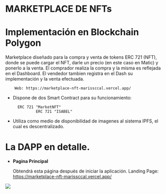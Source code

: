 # MARKETPLACE DE NFTs

# Implementación en Blockchain Polygon

Marketplace diseñado para la compra y venta de tokens ERC 721 (NFT), donde se puede cargar el NFT, darle un precio (en este caso en Matic) y ponerlo a la venta.
El comprador realiza la compra y la misma es reflejada en el Dashboard. El vendedor tambien registra en el Dash su implementación y la venta efectuada.

		Web: https://marketplace-nft-marissccal.vercel.app/

- Dispone de dos Smart Contract para su funcionamiento:

		ERC 721 "MarketNFT"
                ERC 721 "ISABEL"
        

- Utiliza como medio de disponibilidad de imagenes al sistema IPFS, el cual es descentralizado.
        
        

# La DAPP en detalle.

- **Pagina Principal**
    
    Obtendrá esta página después de iniciar la aplicación. Landing Page: https://marketplace-nft-marissccal.vercel.app/
 
<img src="https://gateway.pinata.cloud/ipfs/QmbzRdL8kS13zRoeCtiDgU8TuwCk4PiquBuk9FavhE5Q9H">

 
